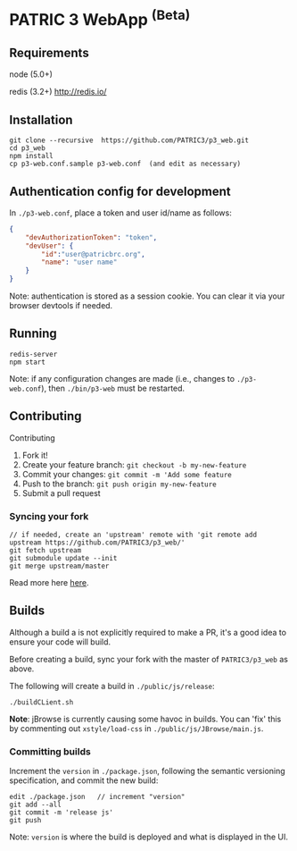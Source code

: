 # PATRIC 3 WebApp <sup>(Beta)</sup>


## Requirements

node   (5.0+)

redis  (3.2+) http://redis.io/


## Installation

```
git clone --recursive  https://github.com/PATRIC3/p3_web.git
cd p3_web
npm install
cp p3-web.conf.sample p3-web.conf  (and edit as necessary) 
```

## Authentication config for development

In `./p3-web.conf`, place a token and user id/name as follows:
  
``` json
{
    "devAuthorizationToken": "token",
    "devUser": {
        "id":"user@patricbrc.org", 
        "name": "user name"
    }
}
```

Note: authentication is stored as a session cookie.  You can clear it via your browser devtools if needed.

## Running

```
redis-server
npm start
```

Note: if any configuration changes are made (i.e., changes to `./p3-web.conf`), then `./bin/p3-web` must be restarted.  
 

## Contributing

Contributing

1. Fork it!
2. Create your feature branch: `git checkout -b my-new-feature`
3. Commit your changes: `git commit -m 'Add some feature`
4. Push to the branch: `git push origin my-new-feature`
5. Submit a pull request

### Syncing your fork

```
// if needed, create an 'upstream' remote with 'git remote add upstream https://github.com/PATRIC3/p3_web/'
git fetch upstream
git submodule update --init
git merge upstream/master 
```

Read more here [here](https://help.github.com/articles/syncing-a-fork/).

## Builds

Although a build a is not explicitly required to make a PR, it's a good idea to ensure your code will build.

Before creating a build, sync your fork with the master of `PATRIC3/p3_web` as above.

The following will create a build in `./public/js/release`:

```
./buildCLient.sh
```

**Note**: jBrowse is currently causing some havoc in builds.  You can 'fix' this by commenting out `xstyle/load-css` in `./public/js/JBrowse/main.js`.

### Committing builds

Increment the `version` in `./package.json`, following the semantic versioning specification, and commit the new build:

```
edit ./package.json   // increment "version"
git add --all
git commit -m 'release js'
git push
```

Note: `version` is where the build is deployed and what is displayed in the UI.

